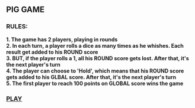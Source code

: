 ## PIG GAME

###  RULES:

**1. The game has 2 players, playing in rounds**  
**2. In each turn, a player rolls a dice as many times as he whishes. Each result get added to his ROUND score**  
**3. BUT, if the player rolls a 1, all his ROUND score gets lost. After that, it's the next player's turn**  
**4. The player can choose to 'Hold', which means that his ROUND score gets added to his GLBAL score. After that, it's the next player's turn**  
**5. The first player to reach 100 points on GLOBAL score wins the game**

### [PLAY](https://naualex93.github.io/PigGame/)
